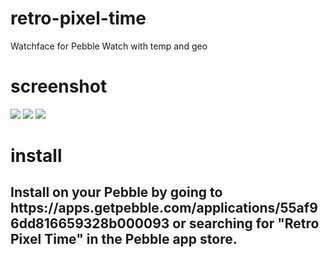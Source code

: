 # retro-pixel-time
Watchface for Pebble Watch with temp and geo

# screenshot
<img src="http://storage4.static.itmages.ru/i/15/0728/h_1438063349_1291084_54fe1e245d.png" />
<img src="http://storage4.static.itmages.ru/i/15/0728/h_1438063349_3888741_5c478c1e5e.png" />
<img src="http://storage4.static.itmages.ru/i/15/0728/h_1438063349_2200326_d3a50fa909.png" />

# install
<h2>Install on your Pebble by going to https://apps.getpebble.com/applications/55af96dd816659328b000093 or searching for "Retro Pixel Time" in the Pebble app store.</h2>
